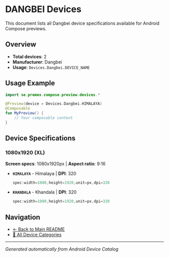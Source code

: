 # DANGBEI Devices

This document lists all Dangbei device specifications available for Android Compose previews.

## Overview

- **Total devices**: 2
- **Manufacturer**: Dangbei
- **Usage**: `Devices.Dangbei.DEVICE_NAME`

## Usage Example

```kotlin
import se.premex.compose.preview.devices.*

@Preview(device = Devices.Dangbei.HIMALAYA)
@Composable
fun MyPreview() {
    // Your composable content
}
```

## Device Specifications

### 1080x1920 (XL)

**Screen specs**: 1080x1920px | **Aspect ratio**: 9:16

- **`HIMALAYA`** - Himalaya | **DPI**: 320
  ```kotlin
  spec:width=1080,height=1920,unit=px,dpi=320
  ```

- **`KHANDALA`** - Khandala | **DPI**: 320
  ```kotlin
  spec:width=1080,height=1920,unit=px,dpi=320
  ```

## Navigation

- [← Back to Main README](../../README.md)
- [📱 All Device Categories](../README.md)

---
*Generated automatically from Android Device Catalog*
